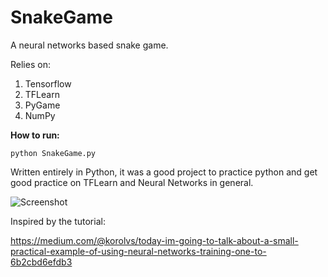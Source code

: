 # SnakeGame

A neural networks based snake game.

Relies on:
1. Tensorflow
2. TFLearn
3. PyGame
4. NumPy

**How to run:**

```python SnakeGame.py```

Written entirely in Python, it was a good project to practice python and get good practice on TFLearn and Neural Networks in general.

![Screenshot](https://github.com/AdnanZahid/SnakeGame/blob/master/screenshot.png)

Inspired by the tutorial:

https://medium.com/@korolvs/today-im-going-to-talk-about-a-small-practical-example-of-using-neural-networks-training-one-to-6b2cbd6efdb3
